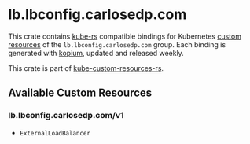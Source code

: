 <!--
SPDX-FileCopyrightText: The kube-custom-resources-rs Authors
SPDX-License-Identifier: 0BSD
 -->

# lb.lbconfig.carlosedp.com

This crate contains [kube-rs](https://kube.rs/) compatible bindings for Kubernetes [custom resources](https://kubernetes.io/docs/tasks/extend-kubernetes/custom-resources/custom-resource-definitions/) of the `lb.lbconfig.carlosedp.com` group. Each binding is generated with [kopium](https://github.com/kube-rs/kopium), updated and released weekly.

This crate is part of [kube-custom-resources-rs](https://github.com/metio/kube-custom-resources-rs).

## Available Custom Resources

### lb.lbconfig.carlosedp.com/v1
- `ExternalLoadBalancer`

